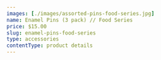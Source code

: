 ```yaml
---
images: [./images/assorted-pins-food-series.jpg]
name: Enamel Pins (3 pack) // Food Series
price: $15.00
slug: enamel-pins-food-series
type: accessories
contentType: product details
---
```

